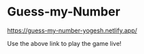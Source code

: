 # Guess-my-Number

https://guess-my-number-yogesh.netlify.app/

Use the above link to play the game live!
